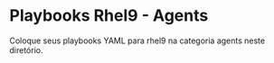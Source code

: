 # Playbooks Rhel9 - Agents

Coloque seus playbooks YAML para rhel9 na categoria agents neste diretório.
